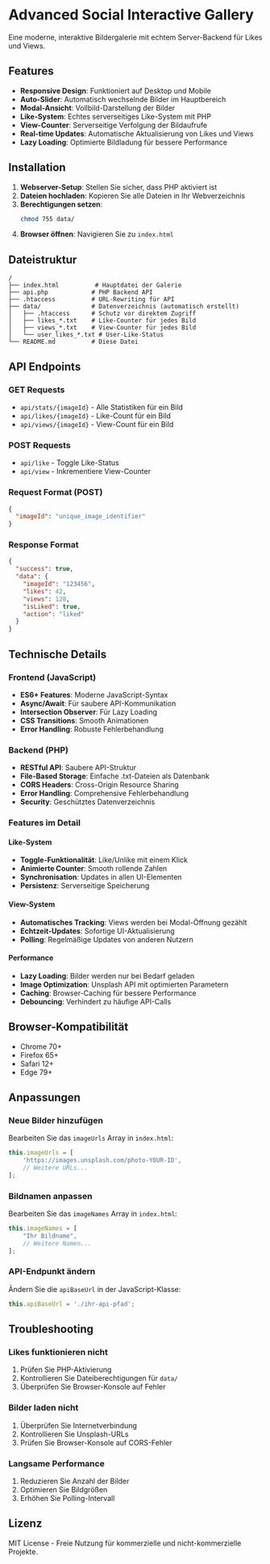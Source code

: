 # Advanced Social Interactive Gallery

Eine moderne, interaktive Bildergalerie mit echtem Server-Backend für Likes und Views.

## Features

- **Responsive Design**: Funktioniert auf Desktop und Mobile
- **Auto-Slider**: Automatisch wechselnde Bilder im Hauptbereich
- **Modal-Ansicht**: Vollbild-Darstellung der Bilder
- **Like-System**: Echtes serverseitiges Like-System mit PHP
- **View-Counter**: Serverseitige Verfolgung der Bildaufrufe
- **Real-time Updates**: Automatische Aktualisierung von Likes und Views
- **Lazy Loading**: Optimierte Bildladung für bessere Performance

## Installation

1. **Webserver-Setup**: Stellen Sie sicher, dass PHP aktiviert ist
2. **Dateien hochladen**: Kopieren Sie alle Dateien in Ihr Webverzeichnis
3. **Berechtigungen setzen**: 
   ```bash
   chmod 755 data/
   ```
4. **Browser öffnen**: Navigieren Sie zu `index.html`

## Dateistruktur

```
/
├── index.html          # Hauptdatei der Galerie
├── api.php            # PHP Backend API
├── .htaccess          # URL-Rewriting für API
├── data/              # Datenverzeichnis (automatisch erstellt)
│   ├── .htaccess      # Schutz vor direktem Zugriff
│   ├── likes_*.txt    # Like-Counter für jedes Bild
│   ├── views_*.txt    # View-Counter für jedes Bild
│   └── user_likes_*.txt # User-Like-Status
└── README.md          # Diese Datei
```

## API Endpoints

### GET Requests
- `api/stats/{imageId}` - Alle Statistiken für ein Bild
- `api/likes/{imageId}` - Like-Count für ein Bild
- `api/views/{imageId}` - View-Count für ein Bild

### POST Requests
- `api/like` - Toggle Like-Status
- `api/view` - Inkrementiere View-Counter

### Request Format (POST)
```json
{
  "imageId": "unique_image_identifier"
}
```

### Response Format
```json
{
  "success": true,
  "data": {
    "imageId": "123456",
    "likes": 42,
    "views": 128,
    "isLiked": true,
    "action": "liked"
  }
}
```

## Technische Details

### Frontend (JavaScript)
- **ES6+ Features**: Moderne JavaScript-Syntax
- **Async/Await**: Für saubere API-Kommunikation
- **Intersection Observer**: Für Lazy Loading
- **CSS Transitions**: Smooth Animationen
- **Error Handling**: Robuste Fehlerbehandlung

### Backend (PHP)
- **RESTful API**: Saubere API-Struktur
- **File-Based Storage**: Einfache .txt-Dateien als Datenbank
- **CORS Headers**: Cross-Origin Resource Sharing
- **Error Handling**: Comprehensive Fehlerbehandlung
- **Security**: Geschütztes Datenverzeichnis

### Features im Detail

#### Like-System
- **Toggle-Funktionalität**: Like/Unlike mit einem Klick
- **Animierte Counter**: Smooth rollende Zahlen
- **Synchronisation**: Updates in allen UI-Elementen
- **Persistenz**: Serverseitige Speicherung

#### View-System
- **Automatisches Tracking**: Views werden bei Modal-Öffnung gezählt
- **Echtzeit-Updates**: Sofortige UI-Aktualisierung
- **Polling**: Regelmäßige Updates von anderen Nutzern

#### Performance
- **Lazy Loading**: Bilder werden nur bei Bedarf geladen
- **Image Optimization**: Unsplash API mit optimierten Parametern
- **Caching**: Browser-Caching für bessere Performance
- **Debouncing**: Verhindert zu häufige API-Calls

## Browser-Kompatibilität

- Chrome 70+
- Firefox 65+
- Safari 12+
- Edge 79+

## Anpassungen

### Neue Bilder hinzufügen
Bearbeiten Sie das `imageUrls` Array in `index.html`:

```javascript
this.imageUrls = [
    'https://images.unsplash.com/photo-YOUR-ID',
    // Weitere URLs...
];
```

### Bildnamen anpassen
Bearbeiten Sie das `imageNames` Array in `index.html`:

```javascript
this.imageNames = [
    "Ihr Bildname",
    // Weitere Namen...
];
```

### API-Endpunkt ändern
Ändern Sie die `apiBaseUrl` in der JavaScript-Klasse:

```javascript
this.apiBaseUrl = './ihr-api-pfad';
```

## Troubleshooting

### Likes funktionieren nicht
1. Prüfen Sie PHP-Aktivierung
2. Kontrollieren Sie Dateiberechtigungen für `data/`
3. Überprüfen Sie Browser-Konsole auf Fehler

### Bilder laden nicht
1. Überprüfen Sie Internetverbindung
2. Kontrollieren Sie Unsplash-URLs
3. Prüfen Sie Browser-Konsole auf CORS-Fehler

### Langsame Performance
1. Reduzieren Sie Anzahl der Bilder
2. Optimieren Sie Bildgrößen
3. Erhöhen Sie Polling-Intervall

## Lizenz

MIT License - Freie Nutzung für kommerzielle und nicht-kommerzielle Projekte.